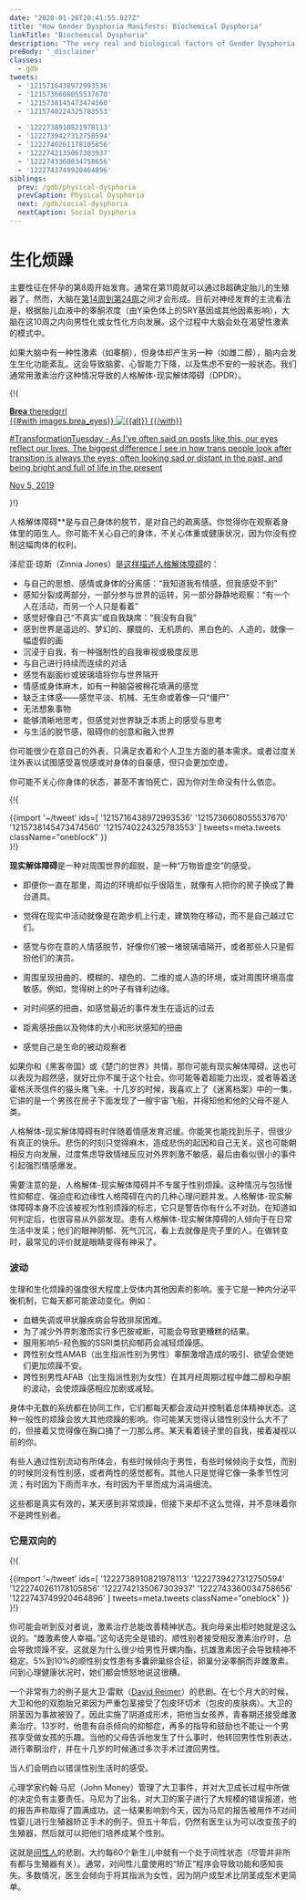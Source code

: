 ```yaml
---
date: "2020-01-26T20:41:55.827Z"
title: "How Gender Dysphoria Manifests: Biochemical Dysphoria"
linkTitle: "Biochemical Dysphoria"
description: "The very real and biological factors of Gender Dysphoria that cause mental disturbance."
preBody: '_disclaimer'
classes:
  - gdb
tweets:
  - '1215716438972993536'
  - '1215736608055537670'
  - '1215738145473474560'
  - '1215740224325783553'

  - '1222738910821978113'
  - '1222739427312750594'
  - '1222740261178105856'
  - '1222742135067303937'
  - '1222743360034758656'
  - '1222743749920464896'
siblings:
  prev: /gdb/physical-dysphoria
  prevCaption: Physical Dysphoria
  next: /gdb/social-dysphoria
  nextCaption: Social Dysphoria
---
```


# 生化烦躁

主要性征在怀孕的第8周开始发育。通常在第11周就可以通过B超确定胎儿的生殖器了。然而，大脑在[第14周到第24周](https://www.ncbi.nlm.nih.gov/pmc/articles/PMC2989000/#Sec5title)之间才会形成。目前对神经发育的主流看法是，根据胎儿血液中的睾酮浓度（由Y染色体上的SRY基因或其他因素影响），大脑在这10周之内向男性化或女性化方向发展。这个过程中大脑会处在渴望性激素的模式中。

如果大脑中有一种性激素（如睾酮），但身体却产生另一种（如雌二醇），脑内会发生生化功能紊乱。这会导致脑雾、心智能力下降，以及焦虑不安的一般状态。我们通常用激素治疗这种情况导致的人格解体-现实解体障碍（DPDR）。

{!{
<div class="gutter">
<a class="card ig-card" href="https://www.instagram.com/p/B4fwhWAH2F-/">
  <div class="ig-header">
    <div class="ig-avatar" style="background-image: url({{images.theredgrrl.sizes.0.url}});"></div>
    <div class="ig-name">
      <strong>Brea</strong>
      <span>theredgrrl</span>
    </div>
  </div>
  {{#with images.brea_eyes}}
  <img
    src="{{rev sizes.0.url}}"
    alt="{{alt}}"
    srcset="{{#join sizes}}{{rev url}} {{width}}w{{/join}}"
    sizes="{{#if srcSizes}}{{srcSizes}}{{else}}(max-width: 576px) 100vw, 576px{{/if}}"
    class="ig-image"
  >
  {{/with}}
  <p class="ig-caption">
    #TransformationTuesday - As I’ve often said on posts like this, our eyes reflect our lives. The biggest difference I see in how trans people look after transition is always the eyes; often looking sad or distant in the past, and being bright and full of life in the present
  </p>
  <p class="ig-footer">
    <time datetime="2019-11-05T19:54:45+00:00">Nov 5, 2019</time>
  </p>
</a>
</div>
}!}

人格解体障碍**是与自己身体的脱节，是对自己的疏离感。你觉得你在观察着身体里的陌生人。你可能不关心自己的身体，不关心体重或健康状况，因为你没有控制这幅肉体的权利。

泽尼亚·琼斯（Zinnia Jones）是[这样描述人格解体障碍](https://web.archive.org/web/20190406141617/https://genderanalysis.net/2017/06/depersonalization-in-gender-dysphoria-widespread-and-widely-unrecognized/)的：

- 与自己的思想、感情或身体的分离感：“我知道我有情感，但我感受不到” 
- 感知分裂成两部分，一部分参与世界的运转，另一部分静静地观察：“有一个人在活动，而另一个人只是看着” 
- 感觉好像自己“不真实”或自我缺席：“我没有自我” 
- 感到世界是遥远的、梦幻的、朦胧的、无机质的、黑白色的、人造的，就像一幅虚假的画
- 沉浸于自我，有一种强制性的自我审视或极度反思 
- 与自己进行持续而连续的对话
- 感觉有副面纱或玻璃墙将你与世界隔开 
- 情感或身体麻木，如有一种脑袋被棉花填满的感觉 
- 缺乏主体感——感觉平淡、机械、无生命或着像一只“僵尸” 
- 无法想象事物 
- 能够清晰地思考，但感觉对世界缺乏本质上的感受与思考
- 与生活的脱节感，阻碍你的创意和融入世界

你可能很少在意自己的外表，只满足衣着和个人卫生方面的基本需求。或者过度关注外表以试图感受喜悦感或对身体的自豪感，但只会更加空虚。

你可能不关心你身体的状态，甚至不害怕死亡，因为你对生命没有什么依恋。

{!{ <div class="gutter">{{import '~/tweet' ids=[
  '1215716438972993536'
  '1215736608055537670'
  '1215738145473474560'
  '1215740224325783553'
] tweets=meta.tweets className="oneblock" }}</div> }!}

**现实解体障碍**是一种对周围世界的超脱，是一种“万物皆虚空”的感受。

- 即便你一直在那里，周边的环境却似乎很陌生，就像有人把你的房子换成了舞台道具。

- 觉得在现实中活动就像是在跑步机上行走，建筑物在移动，而不是自己越过它们。

- 感觉与你在意的人情感脱节，好像你们被一堵玻璃墙隔开，或者那些人只是假扮他们的演员。

- 周围呈现扭曲的、模糊的、褪色的、二维的或人造的环境，或对周围环境高度敏感。例如，觉得树上的叶子有锋利边缘。

- 对时间感的扭曲，如感觉最近的事件发生在遥远的过去

- 距离感扭曲以及物体的大小和形状感知的扭曲

- 感觉自己是生命的被动观察者


如果你和《黑客帝国》或《楚门的世界》共情，那你可能有现实解体障碍。这也可以表现为超然感，就好比你不属于这个社会。你可能等着超能力出现，或者等着送霍格沃茨信件的猫头鹰飞来。十几岁的时候，我喜欢上了《迷离档案》中的一集，它讲的是一个男孩在房子下面发现了一艘宇宙飞船，并得知他和他的父母不是人类。

人格解体-现实解体障碍有时伴随着情感发育迟缓。你能笑也能找到乐子，但很少有真正的快乐。悲伤的时刻只觉得麻木，造成悲伤的起因和自己无关。这也可能朝相反方向发展，过度焦虑导致情绪反应对外界刺激不敏感，最后由看似很小的事件引起强烈情感爆发。

需要注意的是，人格解体-现实解体障碍并不专属于性别烦躁。这种情况与包括慢性抑郁症、强迫症和边缘性人格障碍在内的几种心理问题并发。人格解体-现实解体障碍本身不应该被视为性别烦躁的标志，它只是警告你有什么不对劲。在知道如何判定后，也很容易从外部发现。患有人格解体-现实解体障碍的人倾向于在日常生活中发呆；他们的眼神阴郁、死气沉沉，看上去就像是壳子里的人。在做转变时，最常见的评价就是眼睛变得有神采了。

### 波动

生理和生化烦躁的强度很大程度上受体内其他因素的影响。鉴于它是一种内分泌平衡机制，它每天都可能波动变化。例如：

- 血糖失调或甲状腺疾病会导致排尿困难。
- 为了减少外界刺激而实行多巴胺戒断，可能会导致更糟糕的结果。
- 服用影响5-羟色胺的SSRI类抗抑郁药会减轻烦躁感。
- 跨性别女性AMAB（出生指派性别为男性）睾酮激增造成的吸引、欲望会使她们更加烦躁不安。
- 跨性别男性AFAB（出生指派性别为女性）在其月经周期过程中雌二醇和孕酮的波动，会使烦躁感相应加剧或减轻。

身体中无数的系统都在协同工作，它们都每天都会波动并控制着总体精神状态。这种一般性的烦躁会放大其他烦躁的影响。你可能某天觉得认错性别没什么大不了的，但接着又觉得像在胸口捅了一刀那么疼。某天看着镜子里的自我，接着凝视以前的你。

有些人通过性别流动有所体会，有些时候倾向于男性，有些时候倾向于女性，而别的时候则没有性别感，或者两性的感觉都有。其他人只是觉得它像一条季节性河流；有时因为下雨而丰水，有时因为干旱而成为涓涓细流。

这些都是真实有效的，某天感到非常烦躁，但接下来却不这么觉得，并不意味着你不是跨性别者。

### 它是双向的

{!{ <div class="gutter">{{import '~/tweet' ids=[
  '1222738910821978113'
  '1222739427312750594'
  '1222740261178105856'
  '1222742135067303937'
  '1222743360034758656'
  '1222743749920464896'
] tweets=meta.tweets className="oneblock" }}</div> }!}

你可能会听到反对者说，激素治疗总能改善精神状态。我向母亲出柜时她就是这么说的。“雌激素使人幸福。”这句话完全是错的。顺性别者接受相反激素治疗时，总会导致烦躁不安。这就是为什么很少给男性开螺内酯，抗雄激素因子会导致精神不稳定。5%到10%的顺性别女性患有多囊卵巢综合征，卵巢分泌睾酮而非雌激素。问到心理健康状况时，她们都会愤怒地说这很糟。

一个非常有力的例子是大卫·雷默（[David Reimer](https://en.wikipedia.org/wiki/David_Reimer)）的悲剧。在七个月大的时候，大卫和他的双胞胎兄弟因为严重包茎接受了包皮环切术（包皮的皮肤病）。大卫的阴茎因为事故被毁了。因此实施了阴道成形术，把他当女孩养，青春期还接受雌激素治疗。13岁时，他患有自杀倾向的抑郁症，再多的指导和鼓励也不能让一个男孩享受做女孩的乐趣。当他的父母告诉他发生了什么事时，他转回男性性别表达，进行睾酮治疗，并在十几岁的时候通过多次手术过渡回男性。

当人们会明白以错误性别生活时的感受。

心理学家约翰·马尼（John Money）管理了大卫事件，并对大卫成长过程中所做的决定负有主要责任。马尼为了出名，对大卫的案子进行了大规模的错误报道，他的报告声称取得了圆满成功。这一结果影响到今天，因为马尼的报告被用作不对间性婴儿进行生殖器矫正手术的例子。但五十年后，仍然有医生认为可以改变孩子的生殖器，然后就可以把他们培养成某个性别。

这就是[间性人](https://en.wikipedia.org/wiki/Intersex)的悲剧。大约每60个新生儿中就有一个处于间性状态（尽管并非所有都与生殖器有关）。通常，对间性儿童使用的“矫正”程序会导致功能和感知丧失。多数情况，医生会倾向于将其指派为女性，因为阴户成型术比阴茎成型术更简单。
